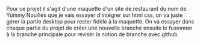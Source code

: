 Pour ce projet il s'agit d'une maquette d'un site de restaurant du nom de Yummy Nouilles que je vais essayer d'intégrer sur html css, on va juste gérer la partie desktop pour rester fidèle à la maquette.
On va essayer dans chaque partie du projet de créer une nouvelle branche ensuite le fusionner à la branche principale pour réviser la notion de branche avec github.
